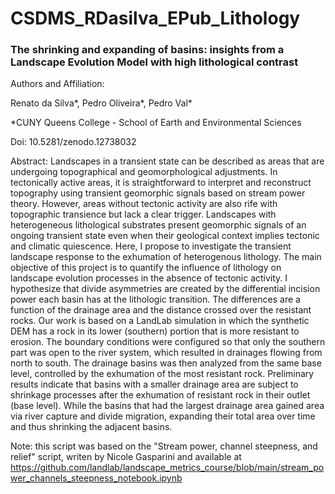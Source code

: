 # CSDMS_RDasilva_EPub_Lithology
### The shrinking and expanding of basins: insights from a Landscape Evolution Model with high lithological contrast
 
Authors and Affiliation: 

Renato da Silva*, 
Pedro Oliveira*, 
Pedro Val* 

*CUNY Queens College - School of Earth and Environmental Sciences

Doi: 10.5281/zenodo.12738032 

Abstract:
Landscapes in a transient state can be described as areas that are undergoing topographical and geomorphological adjustments. In tectonically active areas, it is straightforward to interpret and reconstruct topography using transient geomorphic signals based on stream power theory. However, areas without tectonic activity are also rife with topographic transience but lack a clear trigger. Landscapes with heterogeneous lithological substrates present geomorphic signals of an ongoing transient state even when their geological context implies tectonic and climatic quiescence. Here, I propose to investigate the transient landscape response to the exhumation of heterogenous lithology. The main objective of this project is to quantify the influence of lithology on landscape evolution processes in the absence of tectonic activity. I hypothesize that divide asymmetries are created by the differential incision power each basin has at the lithologic transition. The differences are a function of the drainage area and the distance crossed over the resistant rocks. Our work is based on a LandLab simulation in which the synthetic DEM has a rock in its lower (southern) portion that is more resistant to erosion. The boundary conditions were configured so that only the southern part was open to the river system, which resulted in drainages flowing from north to south. The drainage basins was then analyzed from the same base level, controlled by the exhumation of the most resistant rock. Preliminary results indicate that basins with a smaller drainage area are subject to shrinkage processes after the exhumation of resistant rock in their outlet (base level). While the basins that had the largest drainage area gained area via river capture and divide migration, expanding their total area over time and thus shrinking the adjacent basins.

Note: this script was based on the "Stream power, channel steepness, and relief" script, writen by Nicole Gasparini and available at https://github.com/landlab/landscape_metrics_course/blob/main/stream_power_channels_steepness_notebook.ipynb
